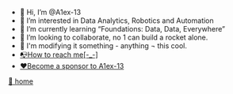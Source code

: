 - 👋 Hi, I’m @A1ex-13 
- 👀 I’m interested in Data Analytics, Robotics and Automation
- 🌱 I’m currently learning “Foundations: Data, Data, Everywhere”
- 🚀 I’m looking to collaborate, no 1 can build a rocket alone. 
- 🤖 I'm modifying it something - anything ¬ this cool.
- [📭How to reach me[-_-]](https://join.skype.com/invite/WmKMmB0aIxxH)
- [❤️Become a sponsor to A1ex-13](https://four.meme/token/0x00fd2a97cf8b029f02e710e22d5c49a9cf8e6311)

[🚪 home](https://a1ex-13.github.io)

<!---
A1ex-13/A1ex-13 is a ✨ special ✨ repository because its `README.md` (this file) appears on your GitHub profile.
You can click the Preview link to take a look at your changes.
https://guides.github.com/features/mastering-markdown/#examples
--->
